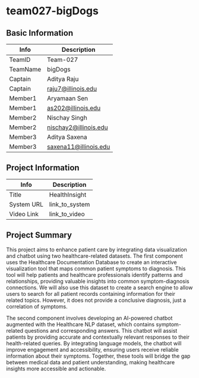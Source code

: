 # team027-bigDogs

## Basic Information

|   Info      |        Description     |
| ----------- | ---------------------- |
| TeamID      |        Team-027        |
| TeamName    |         bigDogs        |
| Captain     |       Aditya Raju      |
| Captain     |  raju7@illinois.edu    |
| Member1     |       Aryamaan Sen     |
| Member1     |   as202@illinois.edu   |
| Member2     |     Nischay Singh      |
| Member2     |  nischay2@illinois.edu |
| Member3     |      Aditya Saxena     |
| Member3     | saxena11@illinois.edu  |

## Project Information

|   Info      |        Description     |
| ----------- | ---------------------- |
|  Title      |       HealthInsight     |
| System URL  |      link_to_system    |
| Video Link  |      link_to_video     |

## Project Summary

This project aims to enhance patient care by integrating data visualization and chatbot using two healthcare-related datasets. The first component uses the Healthcare Documentation Database to create an interactive visualization tool that maps common patient symptoms to diagnosis. This tool will help patients and healthcare professionals identify patterns and relationships, providing valuable insights into common symptom-diagnosis connections. We will also use this dataset to create a search engine to allow users to search for all patient records containing information for their related topics. However, it does not provide a conclusive diagnosis, just a correlation of symptoms. 

The second component involves developing an AI-powered chatbot augmented with the Healthcare NLP dataset, which contains symptom-related questions and corresponding answers. This chatbot will assist patients by providing accurate and contextually relevant responses to their health-related queries. By integrating language models, the chatbot will improve engagement and accessibility, ensuring users receive reliable information about their symptoms. Together, these tools will bridge the gap between medical data and patient understanding, making healthcare insights more accessible and actionable.